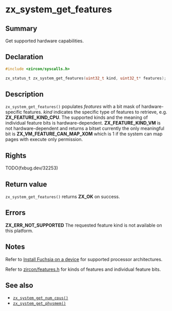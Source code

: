 <!-- Generated by zircon/scripts/update-docs-from-fidl, do not edit! -->
# zx_system_get_features

## Summary

Get supported hardware capabilities.

## Declaration

```c
#include <zircon/syscalls.h>

zx_status_t zx_system_get_features(uint32_t kind, uint32_t* features);
```

## Description

`zx_system_get_features()` populates *features* with a bit mask of
hardware-specific features.  *kind* indicates the specific type of features
to retrieve, e.g. **ZX_FEATURE_KIND_CPU**.  The supported kinds and the meaning
of individual feature bits is hardware-dependent.  **ZX_FEATURE_KIND_VM** is not
hardware-dependent and returns a bitset currently the only meaningful bit
is **ZX_VM_FEATURE_CAN_MAP_XOM** which is 1 if the system can map pages with
execute only permission.

## Rights

TODO(fxbug.dev/32253)

## Return value

`zx_system_get_features()`  returns **ZX_OK** on success.

## Errors

**ZX_ERR_NOT_SUPPORTED**  The requested feature kind is not available on this
platform.

## Notes
Refer to [Install Fuchsia on a device](/docs/development/hardware/README.md)
for supported processor architectures.

Refer to [zircon/features.h](/zircon/system/public/zircon/features.h) for kinds
of features and individual feature bits.

## See also

 - [`zx_system_get_num_cpus()`]
 - [`zx_system_get_physmem()`]

[`zx_system_get_num_cpus()`]: system_get_num_cpus.md
[`zx_system_get_physmem()`]: system_get_physmem.md

